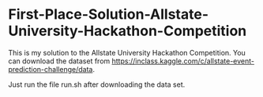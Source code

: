 # First-Place-Solution-Allstate-University-Hackathon-Competition

This is my solution to the Allstate University Hackathon Competition. You can download the dataset from https://inclass.kaggle.com/c/allstate-event-prediction-challenge/data.

Just run the file run.sh after downloading the data set.
